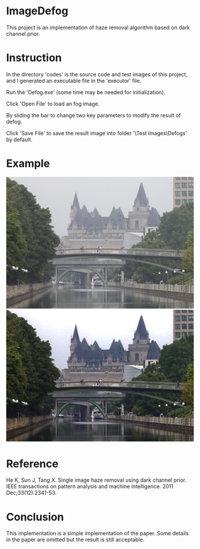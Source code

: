 # ImageDefog
This project is an implementation of haze removal algorithm based on dark channel prior.


# Instruction
In the directory 'codes' is the source code and test images of this project, and I generated an executable file in the 'executor' file.

Run the 'Defog.exe' (some time may be needed for initialization). 

Click 'Open File' to load an fog image. 

By sliding the bar to change two key parameters to modify the result of defog.

Click 'Save File' to save the result image into folder '\Test Images\Defogs' by default.

# Example
![fog](https://github.com/xiaokeliu666/ImageDefog/blob/master/defog/executor/Test%20Images/Fogs/07.jpg?raw=true)
![defog](https://github.com/xiaokeliu666/ImageDefog/blob/master/defog/executor/Test%20Images/Defogs/07.jpg?raw=true)


# Reference
He K, Sun J, Tang X. Single image haze removal using dark channel prior. IEEE transactions on pattern analysis and machine intelligence. 2011 Dec;33(12):2341-53.

# Conclusion
This implementation is a simple implementation of the paper. Some details in the paper are omitted but the result is still acceptable.
